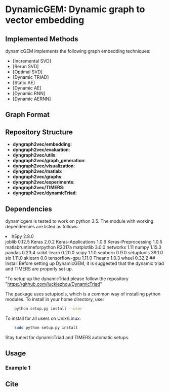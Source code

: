 # DynamicGEM: Dynamic graph to vector embedding


## Implemented Methods
dynamicGEM implements the following graph embedding techniques:
* [Incremental SVD]
* [Rerun SVD]
* [Optimal SVD]
* [Dynamic TRIAD]
* [Static AE]
* [Dynamic AE]
* [Dynamic RNN]
* [Dynamic AERNN]

## Graph Format

## Repository Structure
* **dyngraph2vec/embedding**: 
* **dyngraph2vec/evaluation**: 
* **dyngraph2vec/utils**: 
* **dyngraph2vec/graph_generation**: 
* **dyngraph2vec/visualization**:
* **dyngraph2vec/matlab**: 
* **dyngraph2vec/graphs**:
* **dyngraph2vec/experiments**:
* **dyngraph2vec/TIMERS**:
* **dyngraph2vec/dynamicTriad**:

## Dependencies
dynamicgem is tested to work on python 3.5. The module with working dependencies are listed as follows:

<li>h5py                   2.8.0</li>
joblib                 0.12.5
Keras                  2.0.2
Keras-Applications     1.0.6
Keras-Preprocessing    1.0.5
matlabruntimeforpython R2017a
matplotlib             3.0.0
networkx               1.11
numpy                  1.15.3
pandas                 0.23.4
scikit-learn           0.20.0
scipy                  1.1.0
seaborn                0.9.0
setuptools             39.1.0
six                    1.11.0
sklearn                0.0
tensorflow-gpu         1.11.0
Theano                 1.0.3
wheel                  0.32.2
## Install
Before setting up DynamicGEM, it is suggested that the dynamic triad and TIMERS are properly set up.

"To setup up the dynamicTriad please follow the repository "https://github.com/luckiezhou/DynamicTriad"

The package uses setuptools, which is a common way of installing python modules. To install in your home directory, use:
```bash
    python setup.py install --user
```

To install for all users on Unix/Linux:
```bash 
    sudo python setup.py install
```
Stay tuned for dynamicTriad and TIMERS automatic setups.
## Usage
### Example 1


## Cite
   
